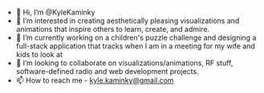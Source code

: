 - 👋 Hi, I’m @KyleKaminky
- 👀 I’m interested in creating aesthetically pleasing visualizations and animations that inspire others to learn, create, and admire.
- 🌱 I’m currently working on a children's puzzle challenge and designing a full-stack application that tracks when I am in a meeting for my wife and kids to look at
- 💞️ I’m looking to collaborate on visualizations/animations, RF stuff, software-defined radio and web development projects.
- 📫 How to reach me - kyle.kaminky@gmail.com

<!---
KyleKaminky/KyleKaminky is a ✨ special ✨ repository because its `README.md` (this file) appears on your GitHub profile.
You can click the Preview link to take a look at your changes.
--->
